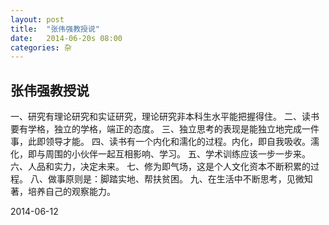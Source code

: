 ```yaml
---
layout: post
title:  "张伟强教授说"
date:   2014-06-20s 08:00
categories: 杂
---
```


## 张伟强教授说

一、研究有理论研究和实证研究，理论研究非本科生水平能把握得住。
二、读书要有学格，独立的学格，端正的态度。
三、独立思考的表现是能独立地完成一件事，此即领导才能。
四、读书有一个内化和濡化的过程。内化，即自我吸收。濡化，即与周围的小伙伴一起互相影响、学习。
五、学术训练应该一步一步来。
六、人品和实力，决定未来。
七、修为即气场，这是个人文化资本不断积累的过程。
八、做事原则是：脚踏实地、帮扶贫困。
九、在生活中不断思考，见微知著，培养自己的观察能力。



2014-06-12